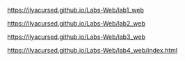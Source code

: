 https://ilyacursed.github.io/Labs-Web/lab1_web

https://ilyacursed.github.io/Labs-Web/lab2_web

https://ilyacursed.github.io/Labs-Web/lab3_web

https://ilyacursed.github.io/Labs-Web/lab4_web/index.html

